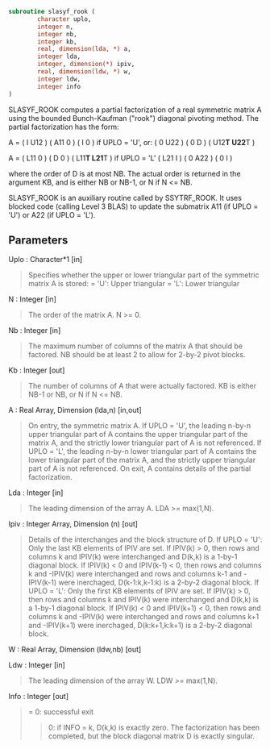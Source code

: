 ```fortran
subroutine slasyf_rook (
		character uplo,
		integer n,
		integer nb,
		integer kb,
		real, dimension(lda, *) a,
		integer lda,
		integer, dimension(*) ipiv,
		real, dimension(ldw, *) w,
		integer ldw,
		integer info
)
```

 SLASYF_ROOK computes a partial factorization of a real symmetric
 matrix A using the bounded Bunch-Kaufman ("rook") diagonal
 pivoting method. The partial factorization has the form:

 A  =  ( I  U12 ) ( A11  0  ) (  I       0    )  if UPLO = 'U', or:
       ( 0  U22 ) (  0   D  ) ( U12**T U22**T )

 A  =  ( L11  0 ) (  D   0  ) ( L11**T L21**T )  if UPLO = 'L'
       ( L21  I ) (  0  A22 ) (  0       I    )

 where the order of D is at most NB. The actual order is returned in
 the argument KB, and is either NB or NB-1, or N if N <= NB.

 SLASYF_ROOK is an auxiliary routine called by SSYTRF_ROOK. It uses
 blocked code (calling Level 3 BLAS) to update the submatrix
 A11 (if UPLO = 'U') or A22 (if UPLO = 'L').

## Parameters
Uplo : Character*1 [in]
> Specifies whether the upper or lower triangular part of the
> symmetric matrix A is stored:
> = 'U':  Upper triangular
> = 'L':  Lower triangular

N : Integer [in]
> The order of the matrix A.  N >= 0.

Nb : Integer [in]
> The maximum number of columns of the matrix A that should be
> factored.  NB should be at least 2 to allow for 2-by-2 pivot
> blocks.

Kb : Integer [out]
> The number of columns of A that were actually factored.
> KB is either NB-1 or NB, or N if N <= NB.

A : Real Array, Dimension (lda,n) [in,out]
> On entry, the symmetric matrix A.  If UPLO = 'U', the leading
> n-by-n upper triangular part of A contains the upper
> triangular part of the matrix A, and the strictly lower
> triangular part of A is not referenced.  If UPLO = 'L', the
> leading n-by-n lower triangular part of A contains the lower
> triangular part of the matrix A, and the strictly upper
> triangular part of A is not referenced.
> On exit, A contains details of the partial factorization.

Lda : Integer [in]
> The leading dimension of the array A.  LDA >= max(1,N).

Ipiv : Integer Array, Dimension (n) [out]
> Details of the interchanges and the block structure of D.
> If UPLO = 'U':
> Only the last KB elements of IPIV are set.
> If IPIV(k) > 0, then rows and columns k and IPIV(k) were
> interchanged and D(k,k) is a 1-by-1 diagonal block.
> If IPIV(k) < 0 and IPIV(k-1) < 0, then rows and
> columns k and -IPIV(k) were interchanged and rows and
> columns k-1 and -IPIV(k-1) were inerchaged,
> D(k-1:k,k-1:k) is a 2-by-2 diagonal block.
> If UPLO = 'L':
> Only the first KB elements of IPIV are set.
> If IPIV(k) > 0, then rows and columns k and IPIV(k)
> were interchanged and D(k,k) is a 1-by-1 diagonal block.
> If IPIV(k) < 0 and IPIV(k+1) < 0, then rows and
> columns k and -IPIV(k) were interchanged and rows and
> columns k+1 and -IPIV(k+1) were inerchaged,
> D(k:k+1,k:k+1) is a 2-by-2 diagonal block.

W : Real Array, Dimension (ldw,nb) [out]

Ldw : Integer [in]
> The leading dimension of the array W.  LDW >= max(1,N).

Info : Integer [out]
> = 0: successful exit
> > 0: if INFO = k, D(k,k) is exactly zero.  The factorization
> has been completed, but the block diagonal matrix D is
> exactly singular.

